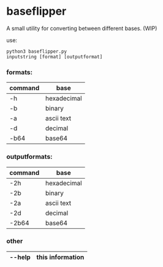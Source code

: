 # baseflipper

A small utility for converting between different bases. (WIP)

use: 
```
python3 baseflipper.py
inputstring [format] [outputformat]  
```
### formats:
command | base
--------- | ---------
-h | hexadecimal
-b | binary
-a | ascii text
-d | decimal
-b64 | base64


### outputformats:
command | base
------- | -------
-2h | hexadecimal
-2b | binary
-2a | ascii text
-2d | decimal
-2b64 | base64

### other

--help | this information
-------|----------
